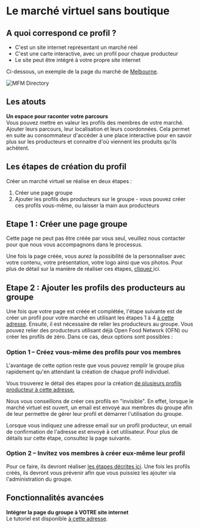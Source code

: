 # Le marché virtuel sans boutique

## A quoi correspond ce profil ?

* C'est un site internet représentant un marché réel
* C'est une carte interactive, avec un profil pour chaque producteur
* Le site peut être intégré à votre propre site internet

Ci-dessous, un exemple de la page du marché de [Melbourne](https://github.com/OFNUserguideFr/OFNUserGuide-France/tree/1d5f08bc11df544726c2b2445d3501713c4ebdf1/melbourne-farmers-markets.md).

![MFM Directory](https://openfoodnetwork.org/wp-content/uploads/2016/08/MFM-Directory.png)

## Les atouts

**Un espace pour raconter votre parcours**    
Vous pouvez mettre en valeur les profils des membres de votre marché. Ajouter leurs parcours, leur localisation et leurs coordonnées. Cela permet en suite au consommateur d'accéder à une place interactive pour en savoir plus sur les producteurs et connaitre d'où viennent les produits qu'ils achètent.

## Les étapes de création du profil

Créer un marché virtuel se réalise en deux étapes :  
1. Créer une page groupe  
2. Ajouter les profils des producteurs sur le groupe - vous pouvez créer ces profils vous-même, ou laisser la main aux producteurs

## Etape 1 : Créer une page groupe

Cette page ne peut pas être créée par vous seul, veuillez nous contacter pour que nous vous accompagnons dans le processus.

Une fois la page créée, vous aurez la possibilité de la personnaliser avec votre contenu, votre présentation, votre logo ainsi que vos photos. Pour plus de détail sur la manière de réaliser ces étapes, [cliquez ](../fonctionnalites-standards/groupes/create-group-page.md)ici.

## Etape 2 : Ajouter les profils des producteurs au groupe

Une fois que votre page est créée et complétée, l'étape suivante est de créer un profil pour votre marché en utilisant les étapes 1 à 4 [à cette adresse](le-hub-non-producteur-avec-boutique-en-ligne.md). Ensuite, il est nécessaire de relier les producteurs au groupe. Vous pouvez relier des producteurs utilisant déjà Open Food Network \(OFN\) ou créer les profils de zéro. Dans ce cas, deux options sont possibles :

### Option 1 – Créez vous-même des profils pour vos membres

L'avantage de cette option reste que vous pouvez remplir le groupe plus rapidement qu'en attendant la création de chaque profil individuel.

Vous trouverez le détail des étapes pour la création [de plusieurs profils producteur à cette adresse.](../fonctionnalites-standards/votre-profil/creez-ou-connectez-vos-producteurs.md)

Nous vous conseillons de créer ces profils en "invisible". En effet, lorsque le marché virtuel est ouvert, un email est envoyé aux membres du groupe afin de leur permettre de gérer leur profil et démarrer l'utilisation du groupe.

Lorsque vous indiquez une adresse email sur un profil producteur, un email de confirmation de l'adresse est envoyé à cet utilisateur. Pour plus de détails sur cette étape, consultez la page suivante.

### Option 2 – Invitez vos membres à créer eux-même leur profil

Pour ce faire, ils devront réaliser [les étapes décrites ici](le-producteur-en-vente-directe-avec-une-boutique.md). Une fois les profils créés, ils devront vous prévenir afin que vous puissiez les ajouter via l'administration du groupe.

## Fonctionnalités avancées

**Intégrer la page du groupe à VOTRE site internet**  
Le tutoriel est disponible [à cette adresse](../fonctionnalites-standards/groupes/embed-a-group-page.md).

